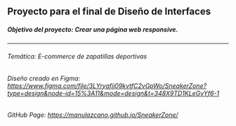 ## Proyecto para el final de Diseño de Interfaces
##### Objetivo del proyecto: Crear una página web responsive.

------------

###### Temática: E-commerce de zapatillas deportivas
###### Diseño creado en Figma: https://www.figma.com/file/3LYryafij09kvtfC2vGpWo/SneakerZone?type=design&node-id=15%3A11&mode=design&t=348X9TD1KLeGvYf6-1
###### GitHub Page: https://manulazcano.github.io/SneakerZone/
